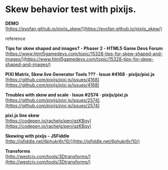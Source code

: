 # Skew behavior test with pixijs.  

**DEMO**  
[https://evofan.github.io/pixijs_skew/](https://evofan.github.io/pixijs_skew/)  

reference  

**Tips for skew shaped and images? - Phaser 2 - HTML5 Game Devs Forum**  
[https://www.html5gamedevs.com/topic/15328-tips-for-skew-shaped-and-images/](https://www.html5gamedevs.com/topic/15328-tips-for-skew-shaped-and-images/)  

**PIXI Matrix, Skew live Generator Tools ??? · Issue #4168 · pixijs/pixi.js**  
[https://github.com/pixijs/pixi.js/issues/4168](https://github.com/pixijs/pixi.js/issues/4168)  

**Troubles with skew and scale · Issue #2574 · pixijs/pixi.js**  
[https://github.com/pixijs/pixi.js/issues/2574](https://github.com/pixijs/pixi.js/issues/2574)  

**pixi.js line skew**  
[https://codepen.io/rachelg/pen/gzKBqy](https://codepen.io/rachelg/pen/gzKBqy)  

**Skewing with pixijs - JSFiddle**  
[http://jsfiddle.net/6phukr6r/10/](http://jsfiddle.net/6phukr6r/10/)  

**Transforms**  
[http://westciv.com/tools/3Dtransforms/](http://westciv.com/tools/3Dtransforms/)  
